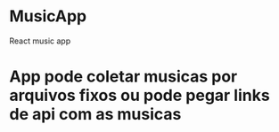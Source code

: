 # MusicApp
React music app
<h1> App pode coletar musicas por arquivos fixos ou pode pegar links de api com as musicas </h1>
